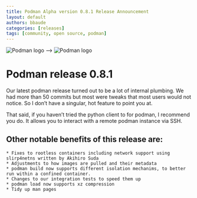 ```yaml
---
title: Podman Alpha version 0.8.1 Release Announcement
layout: default
authors: bbaude
categories: [releases]
tags: [community, open source, podman]
---
```

<!-- 
<!-- 
<img src="https://podman.io/images/podman.svg" alt="podman logo"> -->
![Podman logo](/img/podman.svg) -->
![Podman logo](/img/podman.svg)

# Podman release 0.8.1
Our latest podman release turned out to be a lot of internal plumbing. We had more than 50 commits but most were tweaks that most users would not notice. So I don’t have a singular, hot feature to point you at.

<!--readmore-->
That said, if you haven’t tried the python client to for podman, I recommend you do. It allows you to interact with a remote podman instance via SSH.

## Other notable benefits of this release are:

    * Fixes to rootless containers including network support using slirp4netns written by Akihiro Suda
    * Adjustments to how images are pulled and their metadata
    * podman build now supports different isolation mechanims, to better run within a confined container.
    * Changes to our integration tests to speed them up
    * podman load now supports xz compression
    * Tidy up man pages
